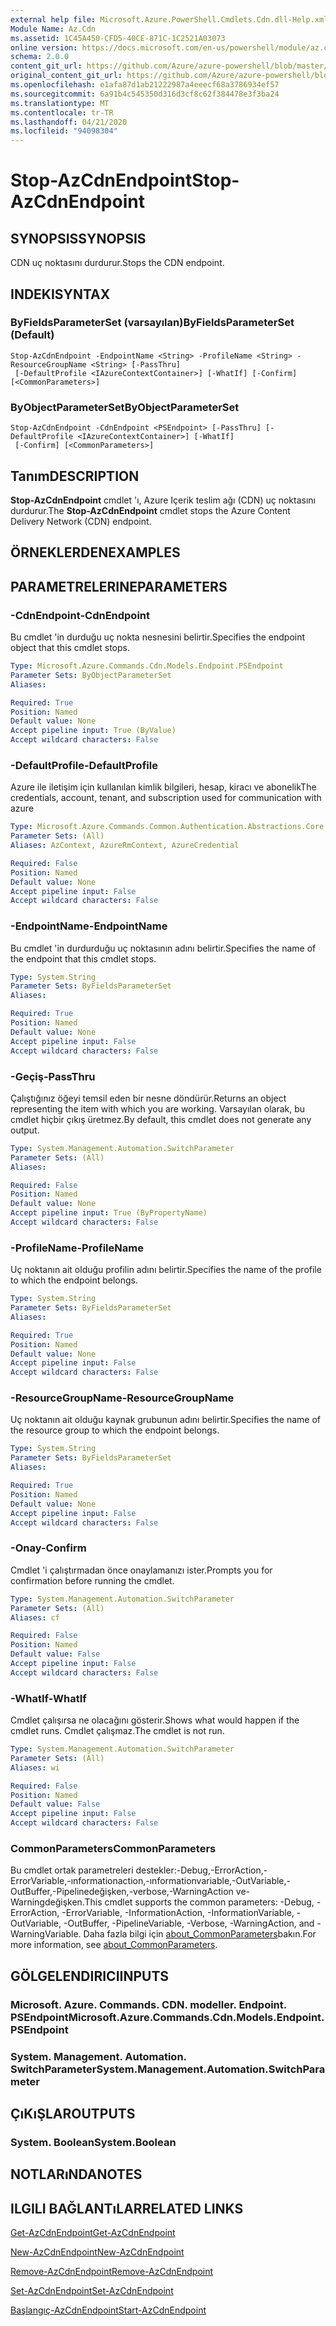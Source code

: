 ```yaml
---
external help file: Microsoft.Azure.PowerShell.Cmdlets.Cdn.dll-Help.xml
Module Name: Az.Cdn
ms.assetid: 1C45A450-CFD5-40CE-871C-1C2521A03073
online version: https://docs.microsoft.com/en-us/powershell/module/az.cdn/stop-azcdnendpoint
schema: 2.0.0
content_git_url: https://github.com/Azure/azure-powershell/blob/master/src/Cdn/Cdn/help/Stop-AzCdnEndpoint.md
original_content_git_url: https://github.com/Azure/azure-powershell/blob/master/src/Cdn/Cdn/help/Stop-AzCdnEndpoint.md
ms.openlocfilehash: e1afa87d1ab21222987a4eeecf68a3786934ef57
ms.sourcegitcommit: 6a91b4c545350d316d3cf8c62f384478e3f3ba24
ms.translationtype: MT
ms.contentlocale: tr-TR
ms.lasthandoff: 04/21/2020
ms.locfileid: "94098304"
---
```

# <span data-ttu-id="b3a1c-101">Stop-AzCdnEndpoint</span><span class="sxs-lookup"><span data-stu-id="b3a1c-101">Stop-AzCdnEndpoint</span></span>

## <span data-ttu-id="b3a1c-102">SYNOPSIS</span><span class="sxs-lookup"><span data-stu-id="b3a1c-102">SYNOPSIS</span></span>
<span data-ttu-id="b3a1c-103">CDN uç noktasını durdurur.</span><span class="sxs-lookup"><span data-stu-id="b3a1c-103">Stops the CDN endpoint.</span></span>

## <span data-ttu-id="b3a1c-104">INDEKI</span><span class="sxs-lookup"><span data-stu-id="b3a1c-104">SYNTAX</span></span>

### <span data-ttu-id="b3a1c-105">ByFieldsParameterSet (varsayılan)</span><span class="sxs-lookup"><span data-stu-id="b3a1c-105">ByFieldsParameterSet (Default)</span></span>
```
Stop-AzCdnEndpoint -EndpointName <String> -ProfileName <String> -ResourceGroupName <String> [-PassThru]
 [-DefaultProfile <IAzureContextContainer>] [-WhatIf] [-Confirm] [<CommonParameters>]
```

### <span data-ttu-id="b3a1c-106">ByObjectParameterSet</span><span class="sxs-lookup"><span data-stu-id="b3a1c-106">ByObjectParameterSet</span></span>
```
Stop-AzCdnEndpoint -CdnEndpoint <PSEndpoint> [-PassThru] [-DefaultProfile <IAzureContextContainer>] [-WhatIf]
 [-Confirm] [<CommonParameters>]
```

## <span data-ttu-id="b3a1c-107">Tanım</span><span class="sxs-lookup"><span data-stu-id="b3a1c-107">DESCRIPTION</span></span>
<span data-ttu-id="b3a1c-108">**Stop-AzCdnEndpoint** cmdlet 'ı, Azure Içerik teslim ağı (CDN) uç noktasını durdurur.</span><span class="sxs-lookup"><span data-stu-id="b3a1c-108">The **Stop-AzCdnEndpoint** cmdlet stops the Azure Content Delivery Network (CDN) endpoint.</span></span>

## <span data-ttu-id="b3a1c-109">ÖRNEKLERDEN</span><span class="sxs-lookup"><span data-stu-id="b3a1c-109">EXAMPLES</span></span>

## <span data-ttu-id="b3a1c-110">PARAMETRELERINE</span><span class="sxs-lookup"><span data-stu-id="b3a1c-110">PARAMETERS</span></span>

### <span data-ttu-id="b3a1c-111">-CdnEndpoint</span><span class="sxs-lookup"><span data-stu-id="b3a1c-111">-CdnEndpoint</span></span>
<span data-ttu-id="b3a1c-112">Bu cmdlet 'in durduğu uç nokta nesnesini belirtir.</span><span class="sxs-lookup"><span data-stu-id="b3a1c-112">Specifies the endpoint object that this cmdlet stops.</span></span>

```yaml
Type: Microsoft.Azure.Commands.Cdn.Models.Endpoint.PSEndpoint
Parameter Sets: ByObjectParameterSet
Aliases:

Required: True
Position: Named
Default value: None
Accept pipeline input: True (ByValue)
Accept wildcard characters: False
```

### <span data-ttu-id="b3a1c-113">-DefaultProfile</span><span class="sxs-lookup"><span data-stu-id="b3a1c-113">-DefaultProfile</span></span>
<span data-ttu-id="b3a1c-114">Azure ile iletişim için kullanılan kimlik bilgileri, hesap, kiracı ve abonelik</span><span class="sxs-lookup"><span data-stu-id="b3a1c-114">The credentials, account, tenant, and subscription used for communication with azure</span></span>

```yaml
Type: Microsoft.Azure.Commands.Common.Authentication.Abstractions.Core.IAzureContextContainer
Parameter Sets: (All)
Aliases: AzContext, AzureRmContext, AzureCredential

Required: False
Position: Named
Default value: None
Accept pipeline input: False
Accept wildcard characters: False
```

### <span data-ttu-id="b3a1c-115">-EndpointName</span><span class="sxs-lookup"><span data-stu-id="b3a1c-115">-EndpointName</span></span>
<span data-ttu-id="b3a1c-116">Bu cmdlet 'in durdurduğu uç noktasının adını belirtir.</span><span class="sxs-lookup"><span data-stu-id="b3a1c-116">Specifies the name of the endpoint that this cmdlet stops.</span></span>

```yaml
Type: System.String
Parameter Sets: ByFieldsParameterSet
Aliases:

Required: True
Position: Named
Default value: None
Accept pipeline input: False
Accept wildcard characters: False
```

### <span data-ttu-id="b3a1c-117">-Geçiş</span><span class="sxs-lookup"><span data-stu-id="b3a1c-117">-PassThru</span></span>
<span data-ttu-id="b3a1c-118">Çalıştığınız öğeyi temsil eden bir nesne döndürür.</span><span class="sxs-lookup"><span data-stu-id="b3a1c-118">Returns an object representing the item with which you are working.</span></span>
<span data-ttu-id="b3a1c-119">Varsayılan olarak, bu cmdlet hiçbir çıkış üretmez.</span><span class="sxs-lookup"><span data-stu-id="b3a1c-119">By default, this cmdlet does not generate any output.</span></span>

```yaml
Type: System.Management.Automation.SwitchParameter
Parameter Sets: (All)
Aliases:

Required: False
Position: Named
Default value: None
Accept pipeline input: True (ByPropertyName)
Accept wildcard characters: False
```

### <span data-ttu-id="b3a1c-120">-ProfileName</span><span class="sxs-lookup"><span data-stu-id="b3a1c-120">-ProfileName</span></span>
<span data-ttu-id="b3a1c-121">Uç noktanın ait olduğu profilin adını belirtir.</span><span class="sxs-lookup"><span data-stu-id="b3a1c-121">Specifies the name of the profile to which the endpoint belongs.</span></span>

```yaml
Type: System.String
Parameter Sets: ByFieldsParameterSet
Aliases:

Required: True
Position: Named
Default value: None
Accept pipeline input: False
Accept wildcard characters: False
```

### <span data-ttu-id="b3a1c-122">-ResourceGroupName</span><span class="sxs-lookup"><span data-stu-id="b3a1c-122">-ResourceGroupName</span></span>
<span data-ttu-id="b3a1c-123">Uç noktanın ait olduğu kaynak grubunun adını belirtir.</span><span class="sxs-lookup"><span data-stu-id="b3a1c-123">Specifies the name of the resource group to which the endpoint belongs.</span></span>

```yaml
Type: System.String
Parameter Sets: ByFieldsParameterSet
Aliases:

Required: True
Position: Named
Default value: None
Accept pipeline input: False
Accept wildcard characters: False
```

### <span data-ttu-id="b3a1c-124">-Onay</span><span class="sxs-lookup"><span data-stu-id="b3a1c-124">-Confirm</span></span>
<span data-ttu-id="b3a1c-125">Cmdlet 'i çalıştırmadan önce onaylamanızı ister.</span><span class="sxs-lookup"><span data-stu-id="b3a1c-125">Prompts you for confirmation before running the cmdlet.</span></span>

```yaml
Type: System.Management.Automation.SwitchParameter
Parameter Sets: (All)
Aliases: cf

Required: False
Position: Named
Default value: False
Accept pipeline input: False
Accept wildcard characters: False
```

### <span data-ttu-id="b3a1c-126">-WhatIf</span><span class="sxs-lookup"><span data-stu-id="b3a1c-126">-WhatIf</span></span>
<span data-ttu-id="b3a1c-127">Cmdlet çalışırsa ne olacağını gösterir.</span><span class="sxs-lookup"><span data-stu-id="b3a1c-127">Shows what would happen if the cmdlet runs.</span></span>
<span data-ttu-id="b3a1c-128">Cmdlet çalışmaz.</span><span class="sxs-lookup"><span data-stu-id="b3a1c-128">The cmdlet is not run.</span></span>

```yaml
Type: System.Management.Automation.SwitchParameter
Parameter Sets: (All)
Aliases: wi

Required: False
Position: Named
Default value: False
Accept pipeline input: False
Accept wildcard characters: False
```

### <span data-ttu-id="b3a1c-129">CommonParameters</span><span class="sxs-lookup"><span data-stu-id="b3a1c-129">CommonParameters</span></span>
<span data-ttu-id="b3a1c-130">Bu cmdlet ortak parametreleri destekler:-Debug,-ErrorAction,-ErrorVariable,-ınformationaction,-ınformationvariable,-OutVariable,-OutBuffer,-Pipelinedeğişken,-verbose,-WarningAction ve-Warningdeğişken.</span><span class="sxs-lookup"><span data-stu-id="b3a1c-130">This cmdlet supports the common parameters: -Debug, -ErrorAction, -ErrorVariable, -InformationAction, -InformationVariable, -OutVariable, -OutBuffer, -PipelineVariable, -Verbose, -WarningAction, and -WarningVariable.</span></span> <span data-ttu-id="b3a1c-131">Daha fazla bilgi için [about_CommonParameters](http://go.microsoft.com/fwlink/?LinkID=113216)bakın.</span><span class="sxs-lookup"><span data-stu-id="b3a1c-131">For more information, see [about_CommonParameters](http://go.microsoft.com/fwlink/?LinkID=113216).</span></span>

## <span data-ttu-id="b3a1c-132">GÖLGELENDIRICI</span><span class="sxs-lookup"><span data-stu-id="b3a1c-132">INPUTS</span></span>

### <span data-ttu-id="b3a1c-133">Microsoft. Azure. Commands. CDN. modeller. Endpoint. PSEndpoint</span><span class="sxs-lookup"><span data-stu-id="b3a1c-133">Microsoft.Azure.Commands.Cdn.Models.Endpoint.PSEndpoint</span></span>

### <span data-ttu-id="b3a1c-134">System. Management. Automation. SwitchParameter</span><span class="sxs-lookup"><span data-stu-id="b3a1c-134">System.Management.Automation.SwitchParameter</span></span>

## <span data-ttu-id="b3a1c-135">ÇıKıŞLAR</span><span class="sxs-lookup"><span data-stu-id="b3a1c-135">OUTPUTS</span></span>

### <span data-ttu-id="b3a1c-136">System. Boolean</span><span class="sxs-lookup"><span data-stu-id="b3a1c-136">System.Boolean</span></span>

## <span data-ttu-id="b3a1c-137">NOTLARıNDA</span><span class="sxs-lookup"><span data-stu-id="b3a1c-137">NOTES</span></span>

## <span data-ttu-id="b3a1c-138">ILGILI BAĞLANTıLAR</span><span class="sxs-lookup"><span data-stu-id="b3a1c-138">RELATED LINKS</span></span>

[<span data-ttu-id="b3a1c-139">Get-AzCdnEndpoint</span><span class="sxs-lookup"><span data-stu-id="b3a1c-139">Get-AzCdnEndpoint</span></span>](./Get-AzCdnEndpoint.md)

[<span data-ttu-id="b3a1c-140">New-AzCdnEndpoint</span><span class="sxs-lookup"><span data-stu-id="b3a1c-140">New-AzCdnEndpoint</span></span>](./New-AzCdnEndpoint.md)

[<span data-ttu-id="b3a1c-141">Remove-AzCdnEndpoint</span><span class="sxs-lookup"><span data-stu-id="b3a1c-141">Remove-AzCdnEndpoint</span></span>](./Remove-AzCdnEndpoint.md)

[<span data-ttu-id="b3a1c-142">Set-AzCdnEndpoint</span><span class="sxs-lookup"><span data-stu-id="b3a1c-142">Set-AzCdnEndpoint</span></span>](./Set-AzCdnEndpoint.md)

[<span data-ttu-id="b3a1c-143">Başlangıç-AzCdnEndpoint</span><span class="sxs-lookup"><span data-stu-id="b3a1c-143">Start-AzCdnEndpoint</span></span>](./Start-AzCdnEndpoint.md)


